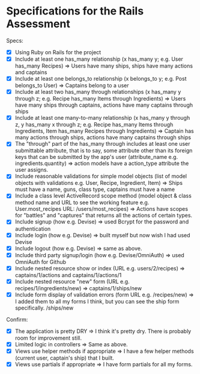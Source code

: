 # Specifications for the Rails Assessment

Specs:
- [x] Using Ruby on Rails for the project
- [x] Include at least one has_many relationship (x has_many y; e.g. User has_many Recipes) => Users have many ships, ships have many actions and captains
- [x] Include at least one belongs_to relationship (x belongs_to y; e.g. Post belongs_to User) => Captains belong to a user
- [x] Include at least two has_many through relationships (x has_many y through z; e.g. Recipe has_many Items through Ingredients) => Users have many ships through captains, actions have many captains through ships
- [x] Include at least one many-to-many relationship (x has_many y through z, y has_many x through z; e.g. Recipe has_many Items through Ingredients, Item has_many Recipes through Ingredients) => Captain has many actions through ships, actions have many captains through ships
- [x] The "through" part of the has_many through includes at least one user submittable attribute, that is to say, some attribute other than its foreign keys that can be submitted by the app's user (attribute_name e.g. ingredients.quantity) => action models have a action_type attribute the user assigns.
- [x] Include reasonable validations for simple model objects (list of model objects with validations e.g. User, Recipe, Ingredient, Item) => Ships must have a name, guns, class type, captains must have a name
- [x] Include a class level ActiveRecord scope method (model object & class method name and URL to see the working feature e.g. User.most_recipes URL: /users/most_recipes) => Actions have scopes for "battles" and "captures" that returns all the actions of certain types.
- [x] Include signup (how e.g. Devise) => used Bcrypt for the password and authentication
- [x] Include login (how e.g. Devise) => built myself but now wish I had used Devise
- [x] Include logout (how e.g. Devise) => same as above.
- [x] Include third party signup/login (how e.g. Devise/OmniAuth) => used OmniAuth for Github
- [x] Include nested resource show or index (URL e.g. users/2/recipes) => captains/1/actions and captains/1/actions/1
- [x] Include nested resource "new" form (URL e.g. recipes/1/ingredients/new) => captains/1/ships/new
- [x] Include form display of validation errors (form URL e.g. /recipes/new) => I added them to all my forms I think, but you can see the ship form specifically. /ships/new

Confirm:
- [x] The application is pretty DRY => I think it's pretty dry. There is probably room for improvement still.
- [x] Limited logic in controllers => Same as above.
- [x] Views use helper methods if appropriate => I have a few helper methods (current user, captain's ship) that I built.
- [x] Views use partials if appropriate => I have form partials for all my forms.